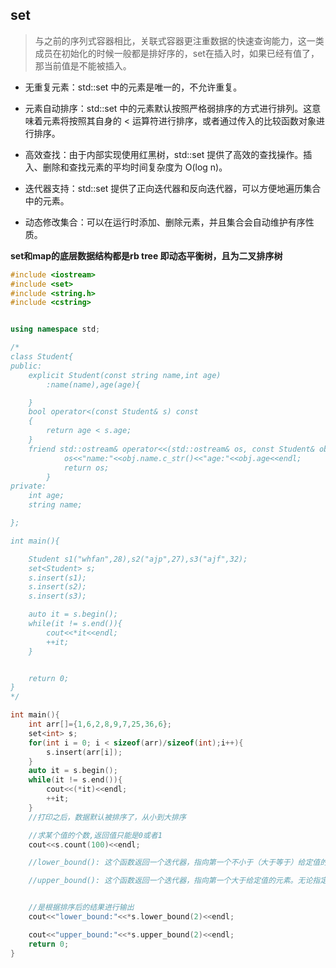 ## set
> 与之前的序列式容器相比，关联式容器更注重数据的快速查询能力，这一类成员在初始化的时候一般都是排好序的，set在插入时，如果已经有值了，那当前值是不能被插入。

- 无重复元素：std::set 中的元素是唯一的，不允许重复。

- 元素自动排序：std::set 中的元素默认按照严格弱排序的方式进行排列。这意味着元素将按照其自身的 < 运算符进行排序，或者通过传入的比较函数对象进行排序。

- 高效查找：由于内部实现使用红黑树，std::set 提供了高效的查找操作。插入、删除和查找元素的平均时间复杂度为 O(log n)。

- 迭代器支持：std::set 提供了正向迭代器和反向迭代器，可以方便地遍历集合中的元素。

- 动态修改集合：可以在运行时添加、删除元素，并且集合会自动维护有序性质。


**set和map的底层数据结构都是rb tree 即动态平衡树，且为二叉排序树**
``` c++
#include <iostream>
#include <set>
#include <string.h>
#include <cstring>


using namespace std;

/*
class Student{
public:
    explicit Student(const string name,int age)
        :name(name),age(age){

    }
    bool operator<(const Student& s) const
    {
        return age < s.age;
    }
    friend std::ostream& operator<<(std::ostream& os, const Student& obj) {
            os<<"name:"<<obj.name.c_str()<<"age:"<<obj.age<<endl;
            return os;
        }
private:
    int age;
    string name;

};

int main(){

    Student s1("whfan",28),s2("ajp",27),s3("ajf",32);
    set<Student> s;
    s.insert(s1);
    s.insert(s2);
    s.insert(s3);

    auto it = s.begin();
    while(it != s.end()){
        cout<<*it<<endl;
        ++it;
    }


    return 0;
}
*/

int main(){
    int arr[]={1,6,2,8,9,7,25,36,6};
    set<int> s;
    for(int i = 0; i < sizeof(arr)/sizeof(int);i++){
        s.insert(arr[i]);
    }
    auto it = s.begin();
    while(it != s.end()){
        cout<<(*it)<<endl;
        ++it;
    }
    //打印之后，数据默认被排序了，从小到大排序

    //求某个值的个数,返回值只能是0或者1
    cout<<s.count(100)<<endl;

    //lower_bound(): 这个函数返回一个迭代器，指向第一个不小于（大于等于）给定值的元素。如果指定的值存在于集合中，则返回指向该元素的迭代器；否则，返回指向第一个大于该值的元素的迭代器。

    //upper_bound(): 这个函数返回一个迭代器，指向第一个大于给定值的元素。无论指定的值是否存在于集合中，它总是返回指向第一个大于该值的元素的迭代器。


    //是根据排序后的结果进行输出
    cout<<"lower_bound:"<<*s.lower_bound(2)<<endl;

    cout<<"upper_bound:"<<*s.upper_bound(2)<<endl;
    return 0;
}


```